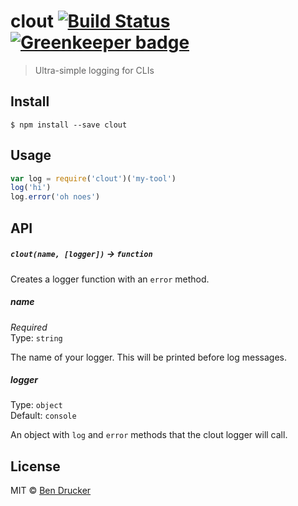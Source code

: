 # clout [![Build Status](https://travis-ci.org/bendrucker/clout.svg?branch=master)](https://travis-ci.org/bendrucker/clout) [![Greenkeeper badge](https://badges.greenkeeper.io/bendrucker/clout.svg)](https://greenkeeper.io/)

> Ultra-simple logging for CLIs

## Install

```
$ npm install --save clout
```


## Usage

```js
var log = require('clout')('my-tool')
log('hi')
log.error('oh noes')
```

## API

##### `clout(name, [logger])` -> `function`

Creates a logger function with an `error` method.

##### name

*Required*  
Type: `string`

The name of your logger. This will be printed before log messages.

##### logger

Type: `object`  
Default: `console`

An object with `log` and `error` methods that the clout logger will call.

## License

MIT © [Ben Drucker](http://bendrucker.me)
